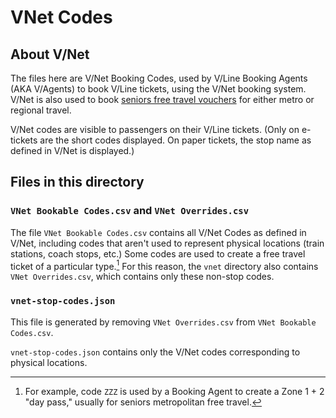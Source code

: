 # VNet Codes

## About V/Net
The files here are V/Net Booking Codes, used by V/Line Booking Agents (AKA V/Agents) to book V/Line tickets, using the V/Net booking system. V/Net is also used to book [seniors free travel vouchers](https://www.ptv.vic.gov.au/tickets/myki/concessions-and-free-travel/free-travel-vouchers/free-travel-vouchers-registration-form/) for either metro or regional travel.

V/Net codes are visible to passengers on their V/Line tickets. (Only on e-tickets are the short codes displayed. On paper tickets, the stop name as defined in V/Net is displayed.)

## Files in this directory
### `VNet Bookable Codes.csv` and `VNet Overrides.csv`
The file `VNet Bookable Codes.csv` contains all V/Net Codes as defined in V/Net, including codes that aren't used to represent physical locations (train stations, coach stops, etc.) Some codes are used to create a free travel ticket of a particular type.[^1] For this reason, the `vnet` directory also contains `VNet Overrides.csv`, which contains only these non-stop codes.

### `vnet-stop-codes.json`
This file is generated by removing `VNet Overrides.csv` from `VNet Bookable Codes.csv`. 

`vnet-stop-codes.json` contains only the V/Net codes corresponding to physical locations.



[^1]: For example, code `ZZZ` is used by a Booking Agent to create a Zone 1 + 2 "day pass," usually for seniors metropolitan free travel. 